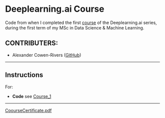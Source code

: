 

# Deeplearning.ai Course

Code from when I completed the first [course](https://github.com/acr42/Deeplearning.ai/tree/master/Course1) of the Deeplearning.ai series, during the first term of my MSc in Data Science & Machine Learning.  

## CONTRIBUTERS:

- Alexander Cowen-Rivers ([GitHub](https://github.com/acr42)) 

-------

## Instructions

For:
- **Code** see [Course_1](https://github.com/acr42/Deeplearning.ai/tree/master/Course1)

-------

[CoourseCertificate.pdf](https://github.com/acr42/Deeplearning.ai/blob/master/Coursera%20T4ZUB9S8CZXA.pdf)


